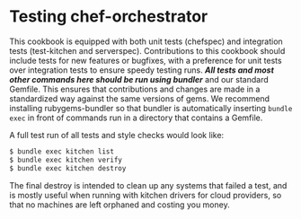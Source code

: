 Testing chef-orchestrator
======================================

This cookbook is equipped with both unit tests (chefspec) and integration tests
(test-kitchen and serverspec). Contributions to this cookbook should include tests
for new features or bugfixes, with a preference for unit tests over integration
tests to ensure speedy testing runs. ***All tests and most other commands here
should be run using bundler*** and our standard Gemfile. This ensures that
contributions and changes are made in a standardized way against the same
versions of gems. We recommend installing rubygems-bundler so that bundler is
automatically inserting `bundle exec` in front of commands run in a directory
that contains a Gemfile.

A full test run of all tests and style checks would look like:

```bash
$ bundle exec kitchen list
$ bundle exec kitchen verify
$ bundle exec kitchen destroy
```

The final destroy is intended to clean up any systems that failed a test, and is
mostly useful when running with kitchen drivers for cloud providers, so that no
machines are left orphaned and costing you money.
